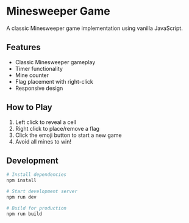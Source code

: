 # Minesweeper Game

A classic Minesweeper game implementation using vanilla JavaScript.

## Features

- Classic Minesweeper gameplay
- Timer functionality
- Mine counter
- Flag placement with right-click
- Responsive design

## How to Play

1. Left click to reveal a cell
2. Right click to place/remove a flag
3. Click the emoji button to start a new game
4. Avoid all mines to win!

## Development

```bash
# Install dependencies
npm install

# Start development server
npm run dev

# Build for production
npm run build
```